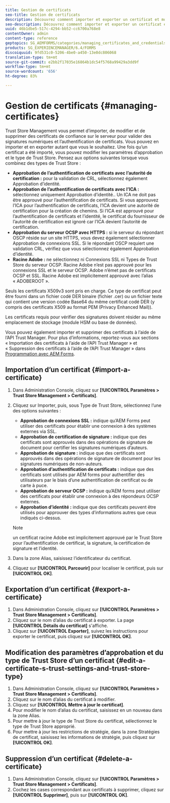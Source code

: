 ```yaml
---
title: Gestion de certificats
seo-title: Gestion de certificats
description: Découvrez comment importer et exporter un certificat et modifier ses paramètres d’approbation.
seo-description: Découvrez comment importer et exporter un certificat et modifier ses paramètres d’approbation.
uuid: 46b1dbe5-517c-4294-bb52-cc6700a768e8
contentOwner: admin
content-type: reference
geptopics: SG_AEMFORMS/categories/managing_certificates_and_credentials
products: SG_EXPERIENCEMANAGER/6.4/FORMS
discoiquuid: 9fd531c0-5206-4be0-a450-13e0dc806068
translation-type: tm+mt
source-git-commit: e2bb2f17035e16864b1dc54f5768a99429a3dd9f
workflow-type: tm+mt
source-wordcount: '656'
ht-degree: 83%

---
```



# Gestion de certificats {#managing-certificates}

Trust Store Management vous permet d’importer, de modifier et de supprimer des certificats de confiance sur le serveur pour valider des signatures numériques et l’authentification de certificats. Vous pouvez en importer et en exporter autant que vous le souhaitez. Une fois qu’un certificat a été importé, vous pouvez modifier les paramètres d’approbation et le type de Trust Store. Pensez aux options suivantes lorsque vous combinez des types de Trust Store :

* **Approbation de l’authentification de certificats avec l’autorité de certification :** pour la validation de CRL, sélectionnez également Approbation d’identité.
* **Approbation de l’authentification de certificats avec l’ICA :** sélectionnez uniquement Approbation d’identité.. Un ICA ne doit pas être approuvé pour l’authentification de certificats. Si vous approuvez l’ICA pour l’authentification de certificats, l’ICA devient une autorité de certification pour la création de chemins. Si l’ICA est approuvé pour l’authentification de certificats et l’identité, le certificat du fournisseur de l’autorité de certification est ignoré car l’ICA devient l’autorité de certification.
* **Approbation du serveur OCSP avec HTTPS :** si le serveur du répondant OSCP réside sur un site HTTPS, vous devez également sélectionner Approbation de connexions SSL. Si le répondant OSCP requiert une validation CRL, vérifiez que vous sélectionnez également Approbation d’identité.
* **Racine Adobe :** ne sélectionnez ni Connexions SSL ni Types de Trust Store du serveur OCSP. Racine Adobe n’est pas approuvé pour les connexions SSL et le serveur OCSP. Adobe n’émet pas de certificats OCSP et SSL. Racine Adobe est implicitement approuvé avec l’alias « ADOBEROOT ».

Seuls les certificats X509v3 sont pris en charge. Ce type de certificat peut être fourni dans un fichier codé DER binaire (fichier .cer) ou un fichier texte qui contient une version codée Base64 du même certificat codé DER (y compris des certificats X509 au format PEM (Privacy Enhanced Mail)).

Les certificats requis pour vérifier des signatures doivent résider au même emplacement de stockage (module HSM ou base de données).

Vous pouvez également importer et supprimer des certificats à l’aide de l’API Trust Manager. Pour plus d’informations, reportez-vous aux sections « Importation des certificats à l’aide de l’API Trust Manager » et « Suppression des certificats à l’aide de l’API Trust Manager » dans [Programmation avec AEM Forms](https://www.adobe.com/go/learn_aemforms_programming_63).

## Importation d’un certificat  {#import-a-certificate}

1. Dans Administration Console, cliquez sur **[!UICONTROL Paramètres > Trust Store Management > Certificats]**.
1. Cliquez sur Importer, puis, sous Type de Trust Store, sélectionnez l’une des options suivantes :

   * **Approbation de connexions SSL :** indique qu’AEM Forms peut utiliser des certificats pour établir une connexion à des systèmes externes via SSL.
   * **Approbation de certification de signature :** indique que des certificats sont approuvés dans des opérations de signature de document pour certifier les signatures numériques d’auteurs.
   * **Approbation de signature :** indique que des certificats sont approuvés dans des opérations de signature de document pour les signatures numériques de non-auteurs.
   * **Approbation d’authentification de certificats :** indique que des certificats sont utilisés par AEM forms pour authentifier des utilisateurs par le biais d’une authentification de certificat ou de carte à puce.
   * **Approbation de serveur OCSP :** indique qu’AEM forms peut utiliser des certificats pour établir une connexion à des répondeurs OCSP externes.
   * **Approbation d’identité :** indique que des certificats peuvent être utilisés pour approuver des types d’informations autres que ceux indiqués ci-dessus.

   >[!NOTE]
   >
   >un certificat racine Adobe est implicitement approuvé par le Trust Store pour l’authentification de certificat, la signature, la certification de signature et l’identité.

1. Dans la zone Alias, saisissez l’identificateur du certificat.
1. Cliquez sur **[!UICONTROL Parcourir]** pour localiser le certificat, puis sur **[!UICONTROL OK]**.

## Exportation d’un certificat {#export-a-certificate}

1. Dans Administration Console, cliquez sur **[!UICONTROL Paramètres > Trust Store Management > Certificats]**.
1. Cliquez sur le nom d’alias du certificat à exporter. La page **[!UICONTROL Détails du certificat]** s&#39;affiche.
1. Cliquez sur **[!UICONTROL Exporter]**, suivez les instructions pour exporter le certificat, puis cliquez sur **[!UICONTROL OK]**.

## Modification des paramètres d’approbation et du type de Trust Store d’un certificat {#edit-a-certificate-s-trust-settings-and-trust-store-type}

1. Dans Administration Console, cliquez sur **[!UICONTROL Paramètres > Trust Store Management > Certificats]**.
1. Cliquez sur le nom d’alias du certificat à modifier.
1. Cliquez sur **[!UICONTROL Mettre à jour le certificat]**.
1. Pour modifier le nom d’alias du certificat, saisissez en un nouveau dans la zone Alias.
1. Pour mettre à jour le type de Trust Store du certificat, sélectionnez le type de Trust Store approprié.
1. Pour mettre à jour les restrictions de stratégie, dans la zone Stratégies de certificat, saisissez les informations de stratégie, puis cliquez sur **[!UICONTROL OK]**.

## Suppression d’un certificat {#delete-a-certificate}

1. Dans Administration Console, cliquez sur **[!UICONTROL Paramètres > Trust Store Management > Certificats]**.
1. Cochez les cases correspondant aux certificats à supprimer, cliquez sur **[!UICONTROL Supprimer]**, puis sur **[!UICONTROL OK]**.

